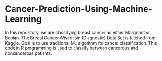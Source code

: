 # Cancer-Prediction-Using-Machine-Learning
In this repository, we are classifying breast cancer as either Malignant or Benign.
The Breast Cancer Wisconsin (Diagnostic) Data Set is fetched from Kaggle.
Goal is to use traditional ML algorithm for cancer classification.
This code in R programming is used to classify between cancerous and noncancerous patients.
